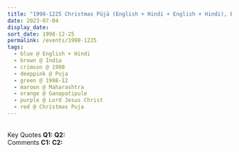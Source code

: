 ```yaml
---
title: "1998-1225 Christmas Pūjā (English + Hindi + English + Hindi), Become Thoughtlessly Aware, Gaṇapatīpuḷe, Maharashtra, India"
date: 2023-07-04
display_date: 
sort_date: 1998-12-25
permalink: /events/1998-1225
tags:
  - blue @ English + Hindi
  - brown @ India
  - crimson @ 1998
  - deeppink @ Puja
  - green @ 1998-12
  - maroon @ Maharashtra
  - orange @ Ganapatipule
  - purple @ Lord Jesus Christ
  - red @ Christmas Puja
---
```


<br>

<wave-list>
  <list-title color="DarkSeaGreen" width="55">Key Quotes</list-title>
  <list-item color="BlanchedAlmond" width="280"><b>Q1:</b> <i></i></list-item>
  <list-item color="Lavender" width="280"><b>Q2:</b> <i></i></list-item>
</wave-list>

<br>

<wave-list>
  <list-title color="DarkSeaGreen" width="55">Comments</list-title>
  <list-item color="BlanchedAlmond" width="280"><b>C1:</b> <i></i></list-item>
  <list-item color="Lavender" width="280"><b>C2:</b> <i></i></list-item>
</wave-list>